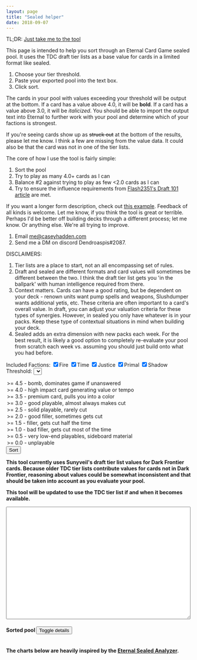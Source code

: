 ```yaml
---
layout: page
title: "Sealed helper"
date: 2018-09-07
---
```


TL;DR: [Just take me to the tool](#tool)

This page is intended to help you sort through an Eternal Card Game
sealed pool. It uses the TDC draft tier lists as a base value for cards
in a limited format like sealed.

1. Choose your tier threshold.
2. Paste your exported pool into the text box.
3. Click sort.

The cards in your pool with values exceeding your threshold will be
output at the bottom. If a card has a value above 4.0, it will be
<strong>bold</strong>. If a card has a value above 3.0, it will be
<em>italicized</em>. You should be able to import the output text
into Eternal to further work with your pool and determine which of
your factions is strongest.

If you're seeing cards show up as <strike>struck out</strike> at the
bottom of the results, please let me know. I think a few are missing
from the value data. It could also be that the card was not in one
of the tier lists.

The core of how I use the tool is fairly simple:

1. Sort the pool
2. Try to play as many 4.0+ cards as I can
3. Balance #2 against trying to play as few <2.0 cards as I can
4. Try to ensure the influence requirements from [Flash2351's Draft 101 article](https://www.a-space-games.com/drafting-101-part-2-building-the-deck)
   are met.

If you want a longer form description, check out [this example](/eternal/sealed-example).
Feedback of all kinds is welcome. Let me know, if you think the tool
is great or terrible. Perhaps I'd be better off building decks through
a different process; let me know. Or anything else. We're all trying
to improve.

1. Email me@caseyhadden.com
2. Send me a DM on discord Dendroaspis#2087.

DISCLAIMERS:

1. Tier lists are a place to start, not an all encompassing set of rules.
2. Draft and sealed are different formats and card values will
sometimes be different between the two. I think the draft tier list
gets you 'in the ballpark' with human intelligence required from there.
3. Context matters. Cards can have a good rating, but be dependent on your
deck - renown units want pump spells and weapons, Slushdumper wants additional
yetis, etc. These criteria are often important to a card's overall value. In
draft, you can adjust your valuation criteria for these types of synergies.
However, in sealed you only have whatever is in your packs. Keep these type
of contextual situations in mind when building your deck.
4. Sealed adds an extra dimension with new packs each week. For the best
result, it is likely a good option to completely re-evaluate your pool
from scratch each week vs. assuming you should just build onto what you
had before.

<a id="tool"></a>Included Factions: <input type="checkbox" id="fire" value="F" checked><label for="fire">Fire</label>
<input type="checkbox" id="time" value="T" checked><label for="time">Time</label>
<input type="checkbox" id="justice" value="J" checked><label for="justice">Justice</label>
<input type="checkbox" id="primal" value="P" checked><label for="primal">Primal</label>
<input type="checkbox" id="shadow" value="S" checked><label for="shadow">Shadow</label>
<br/>Threshold:
<select id="threshold">
  <option value="4.5">&gt;= 4.5 - bomb, dominates game if unanswered</option>
  <option value="4.0">&gt;= 4.0 - high impact card generating value or tempo</option>
  <option value="3.5">&gt;= 3.5 - premium card, pulls you into a color</option>
  <option value="3.0" selected="true">&gt;= 3.0 - good playable, almost always makes cut</option>
  <option value="2.5">&gt;= 2.5 - solid playable, rarely cut</option>
  <option value="2.0">&gt;= 2.0 - good filler, sometimes gets cut</option>
  <option value="1.5">&gt;= 1.5 - filler, gets cut half the time</option>
  <option value="1.0">&gt;= 1.0 - bad filler, gets cut most of the time</option>
  <option value="0.5">&gt;= 0.5 - very low-end playables, sideboard material</option>
  <option value="0.0">&gt;= 0.0 - unplayable</option>
</select>
<input type="button" value="Sort" onclick="sort()"></input>


<strong>This tool currently uses Sunyveil's draft tier list values for Dark Frontier cards. Because
older TDC tier lists contribute values for cards not in Dark Frontier, reasoning about values could
be somewhat inconsistent and that should be taken into account as you evaluate your pool.

This tool will be updated to use the TDC tier list if and when it becomes available.</strong>

<textarea cols="60" rows="20" id="pool"></textarea>

<h4>Sorted pool <input type="button" value="Toggle details" onclick="toggleExtra()"></input></h4>

<div id="result">
</div>

<br/>
<strong>The charts below are heavily inspired by the
<a href="https://eternalsealed.surge.sh/">Eternal Sealed Analyzer</a>.</strong>

<canvas id="monoChart">
</canvas>

<br/>
<canvas id="dualChart">
</canvas>

<script type="text/javascript">
var cardsAndValues = []
$.getJSON("/eternal/cards-and-values.json", function(data) {
    $.each(data, function(index, value) {
        cardsAndValues.push(value)
    })
})

var monoChart, dualChart

function sort() {
    $("#result").empty()
    pool = []
    lines = $('#pool').val().trim().split("\n");
    $.each(lines, function() {
        values = this.split("(");
        numberOfAndName = values[0]
        numberOfCards = parseInt(numberOfAndName.charAt(0))
        cardName = numberOfAndName.substring(2).trim()
        setAndNumber = values[1]
        result = scanf(setAndNumber, "Set%d #%d)")
        card = {
            numberOfCards: numberOfCards,
            name: cardName,
            set: result[0],
            cardNumber: result[1]
        }
        for (i = 0; i < numberOfCards; i++) {
            pool.push(card)
        }
    })

    valuedPool = []
    notFoundPool = []
    $.each(pool, function(index, value) {
        card = findCard(value)
        if (!$.isEmptyObject(card)) {
            valuedPool.push(card)
        } else {
          notFoundPool.push(value)
        }
    })

    valuedPool.sort(SortByValue).reverse()

    requestedInfluence = []
    $.each($("input:checked"), function(index, value) {
      requestedInfluence.push(value.value)
    })

    let fire = {
      unit: 0,
      spell: 0,
      attachment: 0,
      name: "Fire",
    }, time =  {
      unit: 0,
      spell: 0,
      attachment: 0,
      name: "Time",
    }, justice =  {
      unit: 0,
      spell: 0,
      attachment: 0,
      name: "Justice",
    }, primal = {
      unit: 0,
      spell: 0,
      attachment: 0,
      name: "Primal",
    }, shadow = {
      unit: 0,
      spell: 0,
      attachment: 0,
      name: "Shadow",
    }, rakano = {
      unit: 0,
      spell: 0,
      attachment: 0,
      name: "Rakano",
    }, argenport = {
      unit: 0,
      spell: 0,
      attachment: 0,
      name: "Argenport",
    }, hooru = {
      unit: 0,
      spell: 0,
      attachment: 0,
      name: "Hooru",
    }, combrei = {
      unit: 0,
      spell: 0,
      attachment: 0,
      name: "Combrei",
    }, stonescar = {
      unit: 0,
      spell: 0,
      attachment: 0,
      name: "Stonescar",
    }, skycrag = {
      unit: 0,
      spell: 0,
      attachment: 0,
      name: "Skycrag",
    }, praxis = {
      unit: 0,
      spell: 0,
      attachment: 0,
      name: "Praxis",
    }, feln = {
      unit: 0,
      spell: 0,
      attachment: 0,
      name: "Feln",
    }, xenan = {
      unit: 0,
      spell: 0,
      attachment: 0,
      name: "Xenan",
    }, elysian = {
      unit: 0,
      spell: 0,
      attachment: 0,
      name: "Elysian",
    };

    threshold = $("#threshold").val()
    tableContent = "<table id='sort_results'>"
    $.each(valuedPool, function(index, value) {
        cardInfluence = makeUnique(value.Influence)
        influenceDiff = cardInfluence.filter(x => !requestedInfluence.includes(x))
        influenceString = cardInfluence.join("")
        if (value.LimitedValue >= threshold && influenceDiff.length == 0) {
            output = "1 " + value.Name + " (Set" + value.SetNumber + " #" + value.EternalID + ")"
            if (value.LimitedValue >= 4.0) {
                output = "<strong>" + output + "</strong>"
            } else if (value.LimitedValue >= 3.0) {
                output = "<em>" + output + "</em>"
            }
            tableContent += "<tr>"
            tableContent += "<td class='card_data'>" + output + "</td>"
            tableContent += "<td style='padding-left: 10px' class='influence_data'>" + value.Influence + "</td>"
            tableContent += "<td style='padding-left: 10px' class='value_data'>" + value.LimitedValue + "</td>"
            tableContent += "</tr>"
            // update our counts for charts
            switch (influenceString) {
              case "F":
                updateCounts(fire, value)
                break;
              case "T":
                updateCounts(time, value)
                break;
              case "J":
                updateCounts(justice, value)
                break;
              case "P":
                updateCounts(primal, value)
                break;
              case "S":
                updateCounts(shadow, value)
                break;
              case "FJ":
                updateCounts(rakano, value)
                break;
              case "JS":
                updateCounts(argenport, value)
                break;
              case "JP":
                updateCounts(hooru, value)
                break;
              case "TJ":
                updateCounts(combrei, value)
                break;
              case "FS":
                updateCounts(stonescar, value)
                break;
              case "FP":
                updateCounts(skycrag, value)
                break;
              case "FT":
                updateCounts(praxis, value)
                break;
              case "PS":
                updateCounts(feln, value)
                break;
              case "TS":
                updateCounts(xenan, value)
                break;
              case "TP":
                updateCounts(elysian, value)
                break;
            }
        }
    })
    tableContent += "</table>"
    $("#result").append(tableContent)
    toggleExtra() // hide to start

    if (monoChart) {
      monoChart.destroy()
    }
    monoChart = new Chart($("#monoChart"), {
        type: "bar",
        data: {
            labels: ["Fire", "Time", "Justice", "Primal", "Shadow"],
            datasets: [
                {
                    label: "Unit",
                    data: [
                        fire.unit,
                        time.unit,
                        justice.unit,
                        primal.unit,
                        shadow.unit,
                    ],
                    backgroundColor: [
                        "rgba(255,99,132,0.6)",
                        "rgba(255, 206, 86, 0.6)",
                        "rgba(75, 192, 192, 0.6)",
                        "rgba(54, 162, 235, 0.6)",
                        "rgba(153, 102, 255, 0.6)",
                    ],
                    borderColor: [
                        "rgba(255,99,132,1)",
                        "rgba(255, 206, 86, 1)",
                        "rgba(75, 192, 192, 1)",
                        "rgba(54, 162, 235, 1)",
                        "rgba(153, 102, 255, 1)",
                    ],
                    borderWidth: 1,
                },
                {
                    label: "Spell",
                    data: [
                        fire.spell,
                        time.spell,
                        justice.spell,
                        primal.spell,
                        shadow.spell,
                    ],
                    backgroundColor: [
                        "rgba(255,99,132,0.4)" /*R*/,
                        "rgba(255, 206, 86, 0.4)" /*W*/,
                        "rgba(75, 192, 192, 0.4)" /*G*/,
                        "rgba(54, 162, 235, 0.4)" /*U*/,
                        "rgba(153, 102, 255, 0.4)" /*B*/,
                    ],
                    borderColor: [
                        "rgba(255,99,132,1)",
                        "rgba(255, 206, 86, 1)",
                        "rgba(75, 192, 192, 1)",
                        "rgba(54, 162, 235, 1)",
                        "rgba(153, 102, 255, 1)",
                    ],
                    borderWidth: 1,
                },
                {
                    label: "Attachment",
                    data: [
                        fire.attachment,
                        time.attachment,
                        justice.attachment,
                        primal.attachment,
                        shadow.attachment,
                    ],
                    backgroundColor: [
                        "rgba(255,99,132,0.2)" /*R*/,
                        "rgba(255, 206, 86, 0.2)" /*W*/,
                        "rgba(75, 192, 192, 0.2)" /*G*/,
                        "rgba(54, 162, 235, 0.2)" /*U*/,
                        "rgba(153, 102, 255, 0.2)" /*B*/,
                    ],
                    borderColor: [
                        "rgba(255,99,132,1)",
                        "rgba(255, 206, 86, 1)",
                        "rgba(75, 192, 192, 1)",
                        "rgba(54, 162, 235, 1)",
                        "rgba(153, 102, 255, 1)",
                    ],
                    borderWidth: 1,
                },
            ],
        },
        options: {
            legend: {
                display: false,
            },
            scales: {
                xAxes: [
                    {
                        stacked: true,
                        ticks: {
                            autoSkip: false,
                        },
                    },
                ],
                yAxes: [
                    {
                        stacked: true,
                        ticks: {
                            beginAtZero: true,
                        },
                    },
                ],
            },
        },
    });

    if (dualChart) {
      dualChart.destroy()
    }
    dualChart = new Chart($("#dualChart"), {
        type: "bar",
        data: {
            labels: [
                "Rakano",
                "Argenport",
                "Hooru",
                "Combrei",
                "Stonescar",
                "Skycrag",
                "Praxis",
                "Feln",
                "Xenan",
                "Elysian",
            ],
            datasets: [
                {
                    label: "Units - Mono 1",
                    data: [
                        fire.unit,
                        justice.unit,
                        justice.unit,
                        justice.unit,
                        fire.unit,
                        fire.unit,
                        fire.unit,
                        primal.unit,
                        shadow.unit,
                        primal.unit,
                    ],
                    backgroundColor: [
                        "rgba(255,99,132,0.6)", //Fire
                        "rgba(75, 192, 192, 0.6)", //Justice
                        "rgba(75, 192, 192, 0.6)",
                        "rgba(75, 192, 192, 0.6)",
                        "rgba(255,99,132,0.6)",
                        "rgba(255,99,132,0.6)",
                        "rgba(255,99,132,0.6)",
                        "rgba(54, 162, 235, 0.6)", //Primal
                        "rgba(153, 102, 255, 0.6)", //Shadow
                        "rgba(54, 162, 235, 0.6)",
                    ],
                    borderColor: [
                        "rgba(255,99,132,1)",
                        "rgba(75, 192, 192, 1)",
                        "rgba(75, 192, 192, 1)",
                        "rgba(75, 192, 192, 1)",
                        "rgba(255,99,132,1)",
                        "rgba(255,99,132,1)",
                        "rgba(255,99,132,1)",
                        "rgba(54, 162, 235,14)",
                        "rgba(153, 102, 255, 1)",
                        "rgba(54, 162, 235,14)",
                    ],
                    borderWidth: 1,
                },
                {
                    label: "Units - Mono 2",
                    data: [
                        justice.unit,
                        shadow.unit,
                        primal.unit,
                        time.unit,
                        shadow.unit,
                        primal.unit,
                        time.unit,
                        shadow.unit,
                        time.unit,
                        time.unit,
                    ],
                    backgroundColor: [
                        "rgba(75, 192, 192, 0.6)" /*G*/,
                        "rgba(153, 102, 255,0.6)" /*B*/,
                        "rgba(54, 162, 235, 0.6)" /*U*/,
                        "rgba(255, 206, 86, 0.6)" /*W*/,
                        "rgba(153, 102, 255,0.6)" /*B*/,
                        "rgba(54, 162, 235, 0.6)" /*U*/,
                        "rgba(255, 206, 86, 0.6)" /*W*/,
                        "rgba(153, 102, 255,0.6)" /*B*/,
                        "rgba(255, 206, 86, 0.6)" /*W*/,
                        "rgba(255, 206, 86, 0.6)" /*W*/,
                    ],
                    borderColor: [
                        "rgba(75, 192, 192, 1)" /*G*/,
                        "rgba(153, 102, 255, 1)" /*B*/,
                        "rgba(54, 162, 235, 1)" /*U*/,
                        "rgba(255, 206, 86, 1)" /*W*/,
                        "rgba(153, 102, 255, 1)" /*B*/,
                        "rgba(54, 162, 235, 1)" /*U*/,
                        "rgba(255, 206, 86, 1)" /*W*/,
                        "rgba(153, 102, 255, 1)" /*B*/,
                        "rgba(255, 206, 86, 1)" /*W*/,
                        "rgba(255, 206, 86,12)" /*W*/,
                    ],
                    borderWidth: 1,
                },
                {
                    label: "Spells - Mono 1",
                    data: [
                        fire.spell,
                        justice.spell,
                        justice.spell,
                        justice.spell,
                        fire.spell,
                        fire.spell,
                        fire.spell,
                        primal.spell,
                        shadow.spell,
                        primal.spell,
                    ],
                    backgroundColor: [
                        "rgba(255,99,132,0.4)", //Fire
                        "rgba(75, 192, 192, 0.4)", //Justice
                        "rgba(75, 192, 192, 0.4)",
                        "rgba(75, 192, 192, 0.4)",
                        "rgba(255,99,132,0.4)",
                        "rgba(255,99,132,0.4)",
                        "rgba(255,99,132,0.4)",
                        "rgba(54, 162, 235, 0.4)", //Primal
                        "rgba(153, 102, 255, 0.4)", //Shadow
                        "rgba(54, 162, 235, 0.4)",
                    ],
                    borderColor: [
                        "rgba(255,99,132,1)",
                        "rgba(75, 192, 192, 1)",
                        "rgba(75, 192, 192, 1)",
                        "rgba(75, 192, 192, 1)",
                        "rgba(255,99,132,1)",
                        "rgba(255,99,132,1)",
                        "rgba(255,99,132,1)",
                        "rgba(54, 162, 235,14)",
                        "rgba(153, 102, 255, 1)",
                        "rgba(54, 162, 235,14)",
                    ],
                    borderWidth: 1,
                },
                {
                    label: "Spells - Mono 2",
                    data: [
                        justice.spell,
                        shadow.spell,
                        primal.spell,
                        time.spell,
                        shadow.spell,
                        primal.spell,
                        time.spell,
                        shadow.spell,
                        time.spell,
                        time.spell,
                    ],
                    backgroundColor: [
                        "rgba(75, 192, 192, 0.4)" /*G*/,
                        "rgba(153, 102, 255,0.4)" /*B*/,
                        "rgba(54, 162, 235, 0.4)" /*U*/,
                        "rgba(255, 206, 86, 0.4)" /*W*/,
                        "rgba(153, 102, 255,0.4)" /*B*/,
                        "rgba(54, 162, 235, 0.4)" /*U*/,
                        "rgba(255, 206, 86, 0.4)" /*W*/,
                        "rgba(153, 102, 255,0.4)" /*B*/,
                        "rgba(255, 206, 86, 0.4)" /*W*/,
                        "rgba(255, 206, 86, 0.4)" /*W*/,
                    ],
                    borderColor: [
                        "rgba(75, 192, 192, 1)" /*G*/,
                        "rgba(153, 102, 255, 1)" /*B*/,
                        "rgba(54, 162, 235, 1)" /*U*/,
                        "rgba(255, 206, 86, 1)" /*W*/,
                        "rgba(153, 102, 255, 1)" /*B*/,
                        "rgba(54, 162, 235, 1)" /*U*/,
                        "rgba(255, 206, 86, 1)" /*W*/,
                        "rgba(153, 102, 255, 1)" /*B*/,
                        "rgba(255, 206, 86, 1)" /*W*/,
                        "rgba(255, 206, 86,12)" /*W*/,
                    ],
                    borderWidth: 1,
                },
                {
                    label: "Attachments - Mono 1",
                    data: [
                        fire.attachment,
                        justice.attachment,
                        justice.attachment,
                        justice.attachment,
                        fire.attachment,
                        fire.attachment,
                        fire.attachment,
                        primal.attachment,
                        shadow.attachment,
                        primal.attachment,
                    ],
                    backgroundColor: [
                        "rgba(255,99,132,0.2)", //Fire
                        "rgba(75, 192, 192, 0.2)", //Justice
                        "rgba(75, 192, 192, 0.2)",
                        "rgba(75, 192, 192, 0.2)",
                        "rgba(255,99,132,0.2)",
                        "rgba(255,99,132,0.2)",
                        "rgba(255,99,132,0.2)",
                        "rgba(54, 162, 235, 0.2)", //Primal
                        "rgba(153, 102, 255, 0.2)", //Shadow
                        "rgba(54, 162, 235, 0.2)",
                    ],
                    borderColor: [
                        "rgba(255,99,132,1)",
                        "rgba(75, 192, 192, 1)",
                        "rgba(75, 192, 192, 1)",
                        "rgba(75, 192, 192, 1)",
                        "rgba(255,99,132,1)",
                        "rgba(255,99,132,1)",
                        "rgba(255,99,132,1)",
                        "rgba(54, 162, 235,14)",
                        "rgba(153, 102, 255, 1)",
                        "rgba(54, 162, 235,14)",
                    ],
                    borderWidth: 1,
                },
                {
                    label: "Attachments - Mono 2",
                    data: [
                        justice.attachment,
                        shadow.attachment,
                        primal.attachment,
                        time.attachment,
                        shadow.attachment,
                        primal.attachment,
                        time.attachment,
                        shadow.attachment,
                        time.attachment,
                        time.attachment,
                    ],
                    backgroundColor: [
                        "rgba(75, 192, 192, 0.2)" /*G*/,
                        "rgba(153, 102, 255,0.2)" /*B*/,
                        "rgba(54, 162, 235, 0.2)" /*U*/,
                        "rgba(255, 206, 86, 0.2)" /*W*/,
                        "rgba(153, 102, 255,0.2)" /*B*/,
                        "rgba(54, 162, 235, 0.2)" /*U*/,
                        "rgba(255, 206, 86, 0.2)" /*W*/,
                        "rgba(153, 102, 255,0.2)" /*B*/,
                        "rgba(255, 206, 86, 0.2)" /*W*/,
                        "rgba(255, 206, 86, 0.2)" /*W*/,
                    ],
                    borderColor: [
                        "rgba(75, 192, 192, 1)" /*G*/,
                        "rgba(153, 102, 255, 1)" /*B*/,
                        "rgba(54, 162, 235, 1)" /*U*/,
                        "rgba(255, 206, 86, 1)" /*W*/,
                        "rgba(153, 102, 255, 1)" /*B*/,
                        "rgba(54, 162, 235, 1)" /*U*/,
                        "rgba(255, 206, 86, 1)" /*W*/,
                        "rgba(153, 102, 255, 1)" /*B*/,
                        "rgba(255, 206, 86, 1)" /*W*/,
                        "rgba(255, 206, 86,12)" /*W*/,
                    ],
                    borderWidth: 1,
                },
                {
                    label: "Units - Dual",
                    data: [
                        rakano.unit,
                        argenport.unit,
                        hooru.unit,
                        combrei.unit,
                        stonescar.unit,
                        skycrag.unit,
                        praxis.unit,
                        feln.unit,
                        xenan.unit,
                        elysian.unit,
                    ],
                    backgroundColor: [
                        "rgba(75, 75, 75, 0.6)" /*Gray*/,
                        "rgba(75, 75, 75, 0.6)" /*Gray*/,
                        "rgba(75, 75, 75, 0.6)" /*Gray*/,
                        "rgba(75, 75, 75, 0.6)" /*Gray*/,
                        "rgba(75, 75, 75, 0.6)" /*Gray*/,
                        "rgba(75, 75, 75, 0.6)" /*Gray*/,
                        "rgba(75, 75, 75, 0.6)" /*Gray*/,
                        "rgba(75, 75, 75, 0.6)" /*Gray*/,
                        "rgba(75, 75, 75, 0.6)" /*Gray*/,
                        "rgba(75, 75, 75, 0.6)" /*Gray*/,
                    ],
                    borderColor: [
                        "rgba(75, 75, 75, 1)" /*Gray*/,
                        "rgba(75, 75, 75, 1)" /*Gray*/,
                        "rgba(75, 75, 75, 1)" /*Gray*/,
                        "rgba(75, 75, 75, 1)" /*Gray*/,
                        "rgba(75, 75, 75, 1)" /*Gray*/,
                        "rgba(75, 75, 75, 1)" /*Gray*/,
                        "rgba(75, 75, 75, 1)" /*Gray*/,
                        "rgba(75, 75, 75, 1)" /*Gray*/,
                        "rgba(75, 75, 75, 1)" /*Gray*/,
                        "rgba(75, 75, 75, 1)" /*Gray*/,
                    ],
                    borderWidth: 1,
                },
                {
                    label: "Spells - Dual",
                    data: [
                        rakano.spell,
                        argenport.spell,
                        hooru.spell,
                        combrei.spell,
                        stonescar.spell,
                        skycrag.spell,
                        praxis.spell,
                        feln.spell,
                        xenan.spell,
                        elysian.spell,
                    ],
                    backgroundColor: [
                        "rgba(75, 75, 75, 0.4)" /*Gray*/,
                        "rgba(75, 75, 75, 0.4)" /*Gray*/,
                        "rgba(75, 75, 75, 0.4)" /*Gray*/,
                        "rgba(75, 75, 75, 0.4)" /*Gray*/,
                        "rgba(75, 75, 75, 0.4)" /*Gray*/,
                        "rgba(75, 75, 75, 0.4)" /*Gray*/,
                        "rgba(75, 75, 75, 0.4)" /*Gray*/,
                        "rgba(75, 75, 75, 0.4)" /*Gray*/,
                        "rgba(75, 75, 75, 0.4)" /*Gray*/,
                        "rgba(75, 75, 75, 0.4)" /*Gray*/,
                    ],
                    borderColor: [
                        "rgba(75, 75, 75, 1)" /*Gray*/,
                        "rgba(75, 75, 75, 1)" /*Gray*/,
                        "rgba(75, 75, 75, 1)" /*Gray*/,
                        "rgba(75, 75, 75, 1)" /*Gray*/,
                        "rgba(75, 75, 75, 1)" /*Gray*/,
                        "rgba(75, 75, 75, 1)" /*Gray*/,
                        "rgba(75, 75, 75, 1)" /*Gray*/,
                        "rgba(75, 75, 75, 1)" /*Gray*/,
                        "rgba(75, 75, 75, 1)" /*Gray*/,
                        "rgba(75, 75, 75, 1)" /*Gray*/,
                    ],
                    borderWidth: 1,
                },
                {
                    label: "Attachments - Dual",
                    data: [
                        rakano.attachment,
                        argenport.attachment,
                        hooru.attachment,
                        combrei.attachment,
                        stonescar.attachment,
                        skycrag.attachment,
                        praxis.attachment,
                        feln.attachment,
                        xenan.attachment,
                        elysian.attachment,
                    ],
                    backgroundColor: [
                        "rgba(75, 75, 75, 0.2)" /*Gray*/,
                        "rgba(75, 75, 75, 0.2)" /*Gray*/,
                        "rgba(75, 75, 75, 0.2)" /*Gray*/,
                        "rgba(75, 75, 75, 0.2)" /*Gray*/,
                        "rgba(75, 75, 75, 0.2)" /*Gray*/,
                        "rgba(75, 75, 75, 0.2)" /*Gray*/,
                        "rgba(75, 75, 75, 0.2)" /*Gray*/,
                        "rgba(75, 75, 75, 0.2)" /*Gray*/,
                        "rgba(75, 75, 75, 0.2)" /*Gray*/,
                        "rgba(75, 75, 75, 0.2)" /*Gray*/,
                    ],
                    borderColor: [
                        "rgba(75, 75, 75, 1)" /*Gray*/,
                        "rgba(75, 75, 75, 1)" /*Gray*/,
                        "rgba(75, 75, 75, 1)" /*Gray*/,
                        "rgba(75, 75, 75, 1)" /*Gray*/,
                        "rgba(75, 75, 75, 1)" /*Gray*/,
                        "rgba(75, 75, 75, 1)" /*Gray*/,
                        "rgba(75, 75, 75, 1)" /*Gray*/,
                        "rgba(75, 75, 75, 1)" /*Gray*/,
                        "rgba(75, 75, 75, 1)" /*Gray*/,
                        "rgba(75, 75, 75, 1)" /*Gray*/,
                    ],
                    borderWidth: 1,
                },
            ],
        },
        options: {
            legend: {
                display: false,
            },
            scales: {
                xAxes: [
                    {
                        stacked: true,
                        ticks: {
                            autoSkip: false,
                        },
                    },
                ],
                yAxes: [
                    {
                        stacked: true,
                        ticks: {
                            beginAtZero: true,
                        },
                    },
                ],
            },
        },
    });

    $.each(notFoundPool, function(index, value) {
      output = "1 " + value.name + " (Set" + value.set + " #" + value.cardNumber + ")"
      $("#result").append("<strike>" + output + "</strike><br/>")
    })
}

function updateCounts(item, value) {
    switch (value.Type) {
      case "Unit":
        item.unit++
        break
      case "Spell":
      case "Fast Spell":
        item.spell++
        break
      case "Curse":
      case "Relic":
      case "Cursed Relic":
      case "Relic Weapon":
      case "Weapon":
        item.attachment++
        break
      default:
        console.log(value.Type)
    }
}

function toggleExtra() {
    tbl = $("#sort_results")
    console.log(tbl)
    influenceColumn = tbl.find(".influence_data")
    console.log(influenceColumn)
    influenceColumn.toggle()
    tbl.find(".value_data").toggle()
}

function makeUnique(str) {
  uniq = String.prototype.concat(...new Set(str))
  return uniq.split("")
}

function SortByValue(a, b) {
    return a.LimitedValue < b.LimitedValue ? -1 : a.LimitedValue > b.LimitedValue ? 1 : 0
}

function findCard(card) {
    result = {}
    $.each(cardsAndValues, function(index, value) {
        if (card.set == value.SetNumber &&
            card.cardNumber == value.EternalID) {
            result = value
        }
    })
    return result
}

function scanf(text,pattern){
    if (text == pattern) return true;
    var result = [];    // array for pattern result
    var i = 0;            // text index
    var j = 0;            // pattern index
    while (i < text.length && j < pattern.length){
        var p = substr(pattern,j,j+2); 
        var c = text[i];                
        var c2 = pattern[j];           
        if (p == "%d"){            
        // pattern says next is a number:
            var z = parseInt(substr(text,i,text.length));
            if (z == NaN) return false;
            result[result.length] = z;
            i += z.toString().length;
            j += 2;
        }
        else if (p == "%c"){    
        // pattern says next is a single character:
            result[result.length] = c;
            i++;
            j += 2;
        }
        else if (p == "%s"){    
        // pattern says next is a string:
            var end = "";
            if (j+2 < pattern.length) end = pattern[j+2];
            if (end.length == 0){
                result[result.length] = substr(text,i,text.length);
                i = text.length;
                j = pattern.length;
            }
            else if (end == '%'){    
            // This is an ERROR I need to fix!!!
                alert("[*] %s followed by pattern (eg. %d) causes an error!");
                return false;
            }
            else {
                var str = "";
                for (;i<text.length && text[i]!=end;i++){
                    str += text[i];
                }
                result[result.length] = str;
                j += 2;                            
            }
        }
        else if (c == c2){        
        // pattern says next char's should be equal:
            i++;
            j++;
        }
        else {                    
        // else the text doesn't fit to the pattern:
            return false;
        }
    }
    if (i == text.length && j == pattern.length){
        // if we scanned EVERYTHING:
        return result;            
    }
    else {
        // if not -> FALSE:
        return false;            
    }
}

function substr(str,i,j){
    var s = "";
    if (i < 0 || j < 0 || i > j) return false;
    for (var k=i;k<str.length && k<j;k++){
        s += str[k];
    }
    return s;
}

</script>

